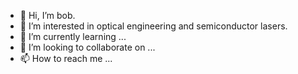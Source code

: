 - 👋 Hi, I’m bob.
- 👀 I’m interested in optical engineering and semiconductor lasers.
- 🌱 I’m currently learning ...
- 💞️ I’m looking to collaborate on ...
- 📫 How to reach me ...

<!---
bob1592/bob1592 is a ✨ special ✨ repository because its `README.md` (this file) appears on your GitHub profile.
You can click the Preview link to take a look at your changes.
--->
